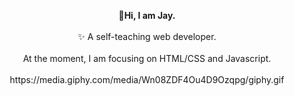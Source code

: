 
<p align="center">
  <b> 👋Hi, I am Jay.</b><br>
  <br>
   ✨ A self-teaching web developer.
  <br>
  <br>
   At the moment, I am focusing on HTML/CSS and Javascript.
  <br>
  <br>
<img>https://media.giphy.com/media/Wn08ZDF4Ou4D9Ozqpg/giphy.gif</img>

</p>


<!--
**a331998513/a331998513** is a ✨ _special_ ✨ repository because its `README.md` (this file) appears on your GitHub profile.

Here are some ideas to get you started:

- 🔭 I’m currently working on ...
- 🌱 I’m currently learning ...
- 👯 I’m looking to collaborate on ...
- 🤔 I’m looking for help with ...
- 💬 Ask me about ...
- 📫 How to reach me: ...
- 😄 Pronouns: ...
- ⚡ Fun fact: ...
-->
